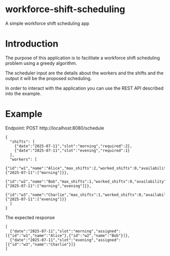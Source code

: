 # workforce-shift-scheduling
A simple workforce shift scheduling app

# Introduction
The purpose of this application is to facilitate a workforce shift scheduling problem using a greedy algorithm.

The scheduler input are the details about the workers and the shifts and the output it will be the proposed scheduling.

In order to interact with the application you can use the REST API described into the example.

# Example

Endpoint: POST http://localhost:8080/schedule

```
{
  "shifts": [
    {"date":"2025-07-11","slot":"morning","required":2},
    {"date":"2025-07-11","slot":"evening","required":1}
  ],
  "workers": [
    {"id":"w1","name":"Alice","max_shifts":2,"worked_shifts":0,"availability":{"2025-07-11":["morning"]}},
    {"id":"w2","name":"Bob","max_shifts":1,"worked_shifts":0,"availability":{"2025-07-11":["morning","evening"]}},
    {"id":"w3","name":"Charlie","max_shifts":1,"worked_shifts":0,"availability":{"2025-07-11":["evening"]}}
  ]
}
```

The expected response
```
[
  {"date":"2025-07-11","slot":"morning","assigned":[{"id":"w1","name":"Alice"},{"id":"w2","name":"Bob"}]},
  {"date":"2025-07-11","slot":"evening","assigned":[{"id":"w3","name":"Charlie"}]}
]
```